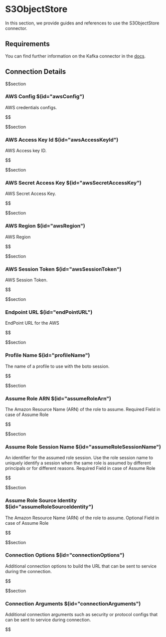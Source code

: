 # S3ObjectStore

In this section, we provide guides and references to use the S3ObjectStore connector.

## Requirements
<!-- to be updated -->
You can find further information on the Kafka connector in the [docs](https://docs.open-metadata.org/connectors/objectstore/s3).

## Connection Details

$$section
### AWS Config $(id="awsConfig")

AWS credentials configs.
<!-- awsConfig to be updated -->
$$

$$section
### AWS Access Key Id $(id="awsAccessKeyId")

AWS Access key ID.
<!-- awsAccessKeyId to be updated -->
$$

$$section
### AWS Secret Access Key $(id="awsSecretAccessKey")

AWS Secret Access Key.
<!-- awsSecretAccessKey to be updated -->
$$

$$section
### AWS Region $(id="awsRegion")

AWS Region
<!-- awsRegion to be updated -->
$$

$$section
### AWS Session Token $(id="awsSessionToken")

AWS Session Token.
<!-- awsSessionToken to be updated -->
$$

$$section
### Endpoint URL $(id="endPointURL")

EndPoint URL for the AWS
<!-- endPointURL to be updated -->
$$

$$section
### Profile Name $(id="profileName")

The name of a profile to use with the boto session.
<!-- profileName to be updated -->
$$

$$section
### Assume Role ARN $(id="assumeRoleArn")

The Amazon Resource Name (ARN) of the role to assume. Required Field in case of Assume Role
<!-- assumeRoleARN to be updated -->
$$

$$section
### Assume Role Session Name $(id="assumeRoleSessionName")

An identifier for the assumed role session. Use the role session name to uniquely identify a session when the same role is assumed by different principals or for different reasons. Required Field in case of Assume Role
<!-- assumeRoleSessionName to be updated -->
$$

$$section
### Assume Role Source Identity $(id="assumeRoleSourceIdentity")

The Amazon Resource Name (ARN) of the role to assume. Optional Field in case of Assume Role
<!-- assumeRoleSourceIdentity to be updated -->
$$

$$section
### Connection Options $(id="connectionOptions")

Additional connection options to build the URL that can be sent to service during the connection.
<!-- connectionOptions to be updated -->
$$

$$section
### Connection Arguments $(id="connectionArguments")

Additional connection arguments such as security or protocol configs that can be sent to service during connection.
<!-- connectionArguments to be updated -->
$$
